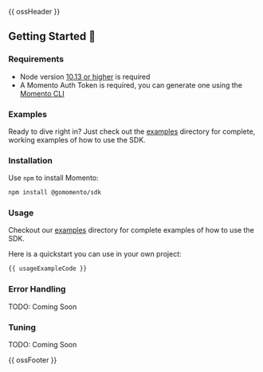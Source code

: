 {{ ossHeader }}

## Getting Started :running:

### Requirements

- Node version [10.13 or higher](https://nodejs.org/en/download/) is required
- A Momento Auth Token is required, you can generate one using the [Momento CLI](https://github.com/momentohq/momento-cli)

### Examples

Ready to dive right in? Just check out the [examples](./examples/README.md) directory for complete, working examples of
how to use the SDK.

### Installation

Use `npm` to install Momento:

```bash
npm install @gomomento/sdk
```

### Usage

Checkout our [examples](./examples/README.md) directory for complete examples of how to use the SDK.

Here is a quickstart you can use in your own project:

```typescript
{{ usageExampleCode }}
```

### Error Handling

TODO: Coming Soon

### Tuning

TODO: Coming Soon

{{ ossFooter }}
